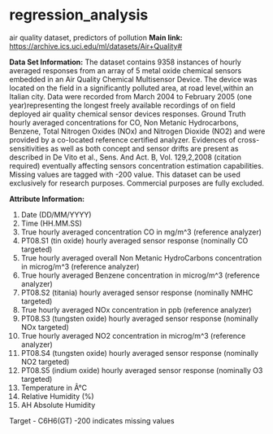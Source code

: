 # regression_analysis
air quality dataset, predictors of pollution
**Main link:** https://archive.ics.uci.edu/ml/datasets/Air+Quality#

**Data Set Information:**
The dataset contains 9358 instances of hourly averaged responses from an array of 5 metal oxide chemical sensors embedded in an Air Quality Chemical Multisensor Device. The device was located on the field in a significantly polluted area, at road level,within an Italian city. Data were recorded from March 2004 to February 2005 (one year)representing the longest freely available recordings of on field deployed air quality chemical sensor devices responses. Ground Truth hourly averaged concentrations for CO, Non Metanic Hydrocarbons, Benzene, Total Nitrogen Oxides (NOx) and Nitrogen Dioxide (NO2) and were provided by a co-located reference certified analyzer. Evidences of cross-sensitivities as well as both concept and sensor drifts are present as described in De Vito et al., Sens. And Act. B, Vol. 129,2,2008 (citation required) eventually affecting sensors concentration estimation capabilities. Missing values are tagged with -200 value.
This dataset can be used exclusively for research purposes. Commercial purposes are fully excluded.

**Attribute Information:**
1. Date (DD/MM/YYYY)
2. Time (HH.MM.SS)
3. True hourly averaged concentration CO in mg/m^3 (reference analyzer)
4. PT08.S1 (tin oxide) hourly averaged sensor response (nominally CO targeted)
5. True hourly averaged overall Non Metanic HydroCarbons concentration in
   microg/m^3 (reference analyzer)
6. True hourly averaged Benzene concentration in microg/m^3 (reference analyzer)
7. PT08.S2 (titania) hourly averaged sensor response (nominally NMHC targeted)
8. True hourly averaged NOx concentration in ppb (reference analyzer)
9. PT08.S3 (tungsten oxide) hourly averaged sensor response (nominally NOx targeted)
10. True hourly averaged NO2 concentration in microg/m^3 (reference analyzer)
11. PT08.S4 (tungsten oxide) hourly averaged sensor response (nominally NO2 targeted)
12. PT08.S5 (indium oxide) hourly averaged sensor response (nominally O3 targeted)
13. Temperature in Â°C
14. Relative Humidity (%)
15. AH Absolute Humidity

Target - C6H6(GT)
-200 indicates missing values

